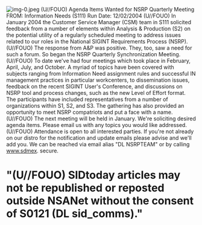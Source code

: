 ![img-0.jpeg](img-0.jpeg)
(U//FOUO) Agenda Items Wanted for NSRP Quarterly Meeting
FROM:
Information Needs (S111)
Run Date: 12/02/2004
(U//FOUO) In January 2004 the Customer Service Manager (CSM) team in S111 solicited feedback from a number of elements within Analysis \& Production (S2) on the potential utility of a regularly scheduled meeting to address issues related to our roles in the National SIGINT Requirements Process (NSRP).
(U//FOUO) The response from A\&P was positive. They, too, saw a need for such a forum. So began the NSRP Quarterly Synchronization Meeting.
(U//FOUO) To date we've had four meetings which took place in February, April, July, and October. A myriad of topics have been covered with subjects ranging from Information Need assignment rules and successful IN management practices in particular workcenters, to dissemination issues, feedback on the recent SIGINT User's Conference, and discussions on NSRP tool and process changes, such as the new Level of Effort format. The participants have included representatives from a number of organizations within S1, S2, and S3. The gathering has also provided an opportunity to meet NSRP compatriots and put a face with a name.
(U//FOUO) The next meeting will be held in January. We're soliciting desired agenda items. Please email us with any topics you would like addressed.
(U//FOUO) Attendance is open to all interested parties. If you're not already on our distro for the notification and update emails please advise and we'll add you. We can be reached via email alias "DL NSRPTEAM" or by calling www.sdmex. secure.

# "(U//FOUO) SIDtoday articles may not be republished or reposted outside NSANet without the consent of S0121 (DL sid_comms)."
